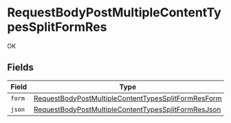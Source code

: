 # RequestBodyPostMultipleContentTypesSplitFormRes

OK


## Fields

| Field                                                                                                                                 | Type                                                                                                                                  | Required                                                                                                                              | Description                                                                                                                           |
| ------------------------------------------------------------------------------------------------------------------------------------- | ------------------------------------------------------------------------------------------------------------------------------------- | ------------------------------------------------------------------------------------------------------------------------------------- | ------------------------------------------------------------------------------------------------------------------------------------- |
| `form`                                                                                                                                | [RequestBodyPostMultipleContentTypesSplitFormResForm](../../models/operations/requestbodypostmultiplecontenttypessplitformresform.md) | :heavy_minus_sign:                                                                                                                    | N/A                                                                                                                                   |
| `json`                                                                                                                                | [RequestBodyPostMultipleContentTypesSplitFormResJson](../../models/operations/requestbodypostmultiplecontenttypessplitformresjson.md) | :heavy_minus_sign:                                                                                                                    | N/A                                                                                                                                   |